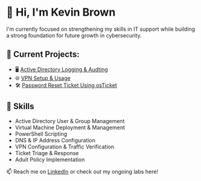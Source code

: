 # 👋 Hi, I'm Kevin Brown

I'm currently focused on strengthening my skills in IT support while building a strong foundation for future growth in cybersecurity.

## 🚧 Current Projects:
- 🖥️ [Active Directory Logging & Audting](https://github.com/KevinDBrown/adauditlogging)
- 🌐 [VPN Setup & Usage](https://github.com/KevinDBrown/vpnsetupandusage/)
- 🛠️ [Password Reset Ticket Using osTicket](https://github.com/KevinDBrown/osticketpasswordreset/)

## 🧰 Skills
- Active Directory User & Group Management
- Virtual Machine Deployment & Management
- PowerShell Scripting
- DNS & IP Address Configuration
- VPN Configuration & Traffic Verification
- Ticket Triage & Response
- Aduit Policy Implementation

📫 Reach me on [LinkedIn](https://www.linkedin.com/in/yourname) or check out my ongoing labs here!
